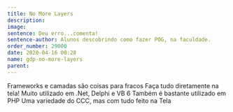 ```yaml
---
title: No More Layers
description: 
image: 
sentence: Deu erro...comenta!
sentence-author: Alunos descobrindo como fazer POG, na faculdade.
order_number: 29000
date: 2020-04-16 00:28
name: gdp-no-more-layers
parent:
---
```

Frameworks e camadas são coisas para fracos
Faça tudo diretamente na tela!
Muito utilizado em .Net, Delphi e VB 6
Também é bastante utilizado em PHP
Uma variedade do CCC, mas com tudo feito na Tela